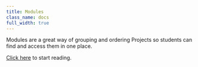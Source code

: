 ```yaml
---
title: Modules
class_name: docs
full_width: true
---
```


Modules are a great way of grouping and ordering Projects so students can find and access them in one place.

[Click here](/docs/dashboard/modules/overview/) to start reading.

